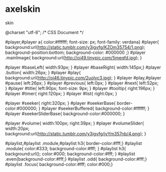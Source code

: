 axelskin
========

skin

@charset "utf-8";
/* CSS Document */

#player,#player a{ color:#ffffff;  font-size: <!-- Axel Ferreira Skin -->px; font-family: verdana}
#player{ background:url(http://static.tumblr.com/y3igvfg/KZOm35754/1.png); background-position:bottom; background-color: #000000 ;}
#player .mainImage{ background:url(http://oi49.tinypic.com/5meqfd.jpg); }

#player #baseLeft{ width:93px; }
#player #baseRight{ width:145px;}
#player .button{  width:26px; }
#player #play{ background:url(http://oi46.tinypic.com/2uolyc3.jpg); }
#player #play,#player #pause{ left:26px; }
#player #previous{ left:0px; }
#player #next{ left:52px; }
#player #title{ left:90px;  font-size: 9px; }
#player #tooltip{ right:196px; }
#player #timer{ right:120px;  }
#player #list{ right:0px; }

#player #seeker{ right:320px; }
#player #seekerBase{ border-color:#000000;  }
#player #seekerBuffered{ background-color:#ffffff; }
#player #seekerSliderBase{ background-color:#000000; }

#player #volume{ width:100px; right:39px; }
#player #volumeSlider{ width:20px; background:url(http://static.tumblr.com/y3igvfg/jvYm357nb/4.png); }

#playlist,#playlist .module,#playlist h3{ border-color:#fff;}
#playlist .module{  color:#333; background-color:#fff; }
#playlist h3{ background:url(); color:#000; background-color:#fff;  }
#playlist .even{background-color:#fff;}
#playlist .odd{ background-color:#fff;}
#playlist .focus{ background-color:#fff; color:#000;}
